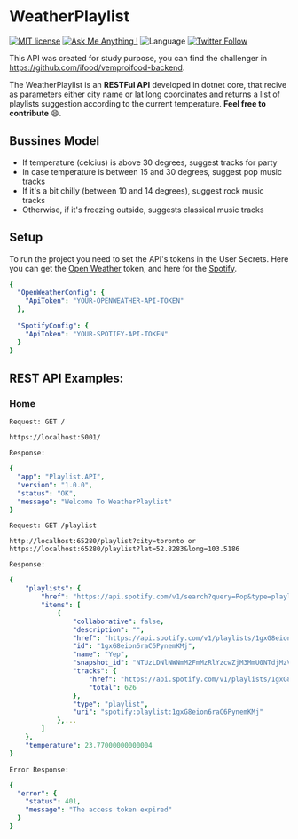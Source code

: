 # WeatherPlaylist

[![MIT license](https://img.shields.io/badge/License-MIT-blue.svg)](https://lbesson.mit-license.org/)
[![Ask Me Anything !](https://img.shields.io/badge/Ask%20me-anything-1abc9c.svg)](https://github.com/caioalcn/)
![Language](https://img.shields.io/badge/Language-C%23-red)
[![Twitter Follow](https://img.shields.io/twitter/follow/caiowk.svg?style=social)](https://twitter.com/caiowk)

This API was created for study purpose, you can find the challenger in https://github.com/ifood/vemproifood-backend.

The WeatherPlaylist is an **RESTFul API** developed in dotnet core, that recive as parameters either city name or lat long coordinates and returns a list of playlists suggestion according to the current temperature. **Feel free to contribute** :smile:.

## Bussines Model

- If temperature (celcius) is above 30 degrees, suggest tracks for party
- In case temperature is between 15 and 30 degrees, suggest pop music tracks
- If it's a bit chilly (between 10 and 14 degrees), suggest rock music tracks
- Otherwise, if it's freezing outside, suggests classical music tracks

## Setup

To run the project you need to set the API's tokens in the User Secrets. Here you can get the [Open Weather](https://openweathermap.org/api) token, and here for the [Spotify](https://developer.spotify.com/).

```yaml
{
  "OpenWeatherConfig": {
    "ApiToken": "YOUR-OPENWEATHER-API-TOKEN"
  },
  
  "SpotifyConfig": {
    "ApiToken": "YOUR-SPOTIFY-API-TOKEN"
  } 
}
```

## REST API Examples:

### Home 

`Request: GET /`

    https://localhost:5001/
    
`Response:`
    
```yaml
{
  "app": "Playlist.API",
  "version": "1.0.0",
  "status": "OK",
  "message": "Welcome To WeatherPlaylist"
}
```    

    
 `Request: GET /playlist`
 
    http://localhost:65280/playlist?city=toronto or https://localhost:65280/playlist?lat=52.8283&long=103.5186
    
`Response:`
    
```yaml
{
    "playlists": {
        "href": "https://api.spotify.com/v1/search?query=Pop&type=playlist&market=US&offset=0&limit=5",
        "items": [
            {
                "collaborative": false,
                "description": "",
                "href": "https://api.spotify.com/v1/playlists/1gxG8eion6raC6PynemKMj",
                "id": "1gxG8eion6raC6PynemKMj",
                "name": "Yep",
                "snapshot_id": "NTUzLDNlNWNmM2FmMzRlYzcwZjM3MmU0NTdjMzVmOTg3MzQ5YjY5OWM3NjI=",
                "tracks": {
                    "href": "https://api.spotify.com/v1/playlists/1gxG8eion6raC6PynemKMj/tracks",
                    "total": 626
                },
                "type": "playlist",
                "uri": "spotify:playlist:1gxG8eion6raC6PynemKMj"
            },...
        ]
    },
    "temperature": 23.77000000000004
}
```


`Error Response:`

```yaml
{
  "error": {
    "status": 401,
    "message": "The access token expired"
  }
}
```
